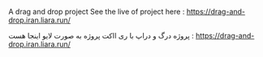A drag and drop project
See the live of project here : 
https://drag-and-drop.iran.liara.run/

پروژه درگ و دراپ با ری ااکت
پروژه به صورت لایو اینجا هست : https://drag-and-drop.iran.liara.run/





